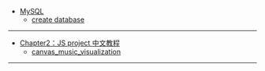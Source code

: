 * [MySQL](ch1/intro.md)
    * [create database](ch1/db.md)
  
-----
* [Chapter2：JS project 中文教程](ch2/jsIntro.md)
    * [canvas_music_visualization](ch2/intro.md)
  
-----
